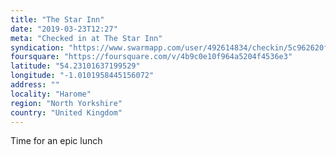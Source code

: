 ```yaml
---
title: "The Star Inn"
date: "2019-03-23T12:27"
meta: "Checked in at The Star Inn"
syndication: "https://www.swarmapp.com/user/492614834/checkin/5c962620f96b2c002c960326"
foursquare: "https://foursquare.com/v/4b9c0e10f964a5204f4536e3"
latitude: "54.23101637199529"
longitude: "-1.0101958445156072"
address: ""
locality: "Harome"
region: "North Yorkshire"
country: "United Kingdom"
---
```

Time for an epic lunch
